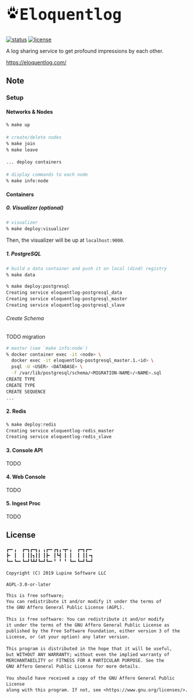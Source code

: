 <h2 style="font-family:monospace,courier;font-size:3em"><img align="left" src="var/img/wolf-paw.png?raw=true" height="36" width="36" alt="Eloquentlog">Eloquentlog</h2>

[![status](https://img.shields.io/badge/Status-Alpha-yellow.svg)](https://gitlab.com/eloquentlog/eloquentlog/tree/master)
[![license](https://img.shields.io/badge/license-AGPL--3.0--or--later-orange.svg)](https://gitlab.com/eloquentlog)

A log sharing service to get profound impressions by each other.

https://eloquentlog.com/


## Note

### Setup

#### Networks & Nodes

```zsh
% make up

# create/delete nodes
% make join
% make leave

... deploy containers

# display commands to each node
% make info:node
```

#### Containers

##### 0. Visualizer (optional)

```zsh
# visualizer
% make deploy:visualizer
```

Then, the visualizer will be up at `localhost:9000`.

##### 1. PostgreSQL

```zsh
# build a data container and push it on local (dind) registry
% make data
```

```zsh
% make deploy:postgresql
Creating service eloquentlog-postgresql_data
Creating service eloquentlog-postgresql_master
Creating service eloquentlog-postgresql_slave
```

###### Create Schema

TODO migration

```zsh
# master (see `make info:node`)
% docker container exec -it <node> \
  docker exec -it eloquentlog-postgresql_master.1.<id> \
  psql -U <USER> <DATABASE> \
  -f /var/lib/postgresql/schema/<MIGRATION-NAME>/<NAME>.sql
CREATE TYPE
CREATE TYPE
CREATE SEQUENCE
...
```

#### 2. Redis

```zsh
% make deploy:redis
Creating service eloquentlog-redis_master
Creating service eloquentlog-redis_slave
```

#### 3. Console API

TODO

#### 4. Web Console

TODO

#### 5. Ingest Proc

TODO


## License

```text
┏━╸╻  ┏━┓┏━┓╻ ╻┏━╸┏┓╻╺┳╸╻  ┏━┓┏━╸
┣╸ ┃  ┃ ┃┃┓┃┃ ┃┣╸ ┃┗┫ ┃ ┃  ┃ ┃┃╺┓
┗━╸┗━╸┗━┛┗┻┛┗━┛┗━╸╹ ╹ ╹ ┗━╸┗━┛┗━┛

Copyright (C) 2019 Lupine Software LLC
```

`AGPL-3.0-or-later`

```text
This is free software;
You can redistribute it and/or modify it under the terms of
the GNU Affero General Public License (AGPL).

This is free software: You can redistribute it and/or modify
it under the terms of the GNU Affero General Public License as
published by the Free Software Foundation, either version 3 of the
License, or (at your option) any later version.

This program is distributed in the hope that it will be useful,
but WITHOUT ANY WARRANTY; without even the implied warranty of
MERCHANTABILITY or FITNESS FOR A PARTICULAR PURPOSE. See the
GNU Affero General Public License for more details.

You should have received a copy of the GNU Affero General Public License
along with this program. If not, see <https://www.gnu.org/licenses/>.
```
